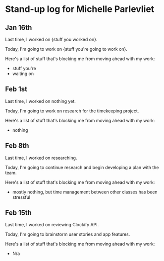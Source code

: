 # Stand-up log for Michelle Parlevliet

## Jan 16th

Last time, I worked on {stuff you worked on}.

Today, I'm going to work on {stuff you're going to work on}.

Here's a list of stuff that's blocking me from moving ahead with my work:
- stuff you're
- waiting on

## Feb 1st

Last time, I worked on nothing yet.

Today, I'm going to work on research for the timekeeping project.

Here's a list of stuff that's blocking me from moving ahead with my work:
- nothing

## Feb 8th

Last time, I worked on researching.

Today, I'm going to continue research and begin developing a plan with the team.

Here's a list of stuff that's blocking me from moving ahead with my work:
- mostly nothing, but time management between other classes has been stressful

## Feb 15th

Last time, I worked on reviewing Clockify API.

Today, I'm going to brainstorm user stories and app features.

Here's a list of stuff that's blocking me from moving ahead with my work:
- N/a
